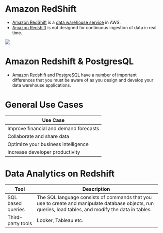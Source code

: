 # Amazon RedShift
- [Amazon RedShift](https://aws.amazon.com/redshift/) is a [data warehouse service](../../../1_HLDDesignComponents/0_SystemGlossaries/BigData/DataWarehouses.md) in AWS.
- [Amazon Redshift]() is not designed for continuous ingestion of data in real time.

![](https://lucyinthecloud.com/app/uploads/2021/07/amazon-redshift.png)

# Amazon Redshift & PostgresQL
- [Amazon Redshift]() and [PostgreSQL](../../../1_HLDDesignComponents/3_DatabaseComponents/Readme.md) have a number of important differences that you must be aware of as you design and develop your data warehouse applications.

# General Use Cases

| Use Case                               |
|----------------------------------------|
| Improve financial and demand forecasts |
| Collaborate and share data             |
| Optimize your business intelligence    |
| Increase developer productivity        |

# Data Analytics on Redshift

| Tool              | Description                                                                                                                                            |
|-------------------|--------------------------------------------------------------------------------------------------------------------------------------------------------|
| SQL based queries | The SQL language consists of commands that you use to create and manipulate database objects, run queries, load tables, and modify the data in tables. |
| Third-party tools | Looker, Tableau etc.                                                                                                                                   |